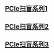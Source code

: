 ##  [PCIe扫盲系列1](http://blog.chinaaet.com/justlxy/p/5100053251)
##  [PCIe扫盲系列2](http://blog.chinaaet.com/justlxy/p/5100053328)
##  [PCIe扫盲系列3](http://blog.chinaaet.com/justlxy/p/5100053481)
